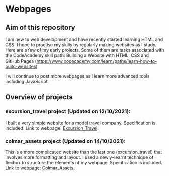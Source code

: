 # Webpages

## Aim of this repository

I am new to web development and have recently started learning HTML and CSS. I hope to practise my skills by regularly making websites as I study. Here are a few of my early projects. Some of them are tasks associated with the CodeAcademy skill path: Building a Website with HTML, CSS and GitHub Pages (https://www.codecademy.com/learn/paths/learn-how-to-build-websites)

I will continue to post more webpages as I learn more advanced tools including JavaScript.

## Overview of projects

### excursion_travel project (Updated on 12/10/2021):
I built a very simple website for a model travel company. Specification is included.
Link to webpage: [Excursion_Travel](https://chinghongfung.github.io/Webpages/excursion_travel/index.html).


### colmar_assets project (Updated on 14/10/2021):
This is a more complicated website than the last one (excursion_travel) that involves more formatting and layout. I used a newly-learnt technique of flexbox to structure the elements of my webpage. Specification is included.
Link to webpage: [Colmar_Assets](https://chinghongfung.github.io/Webpages/colmar_assets/index.html).
